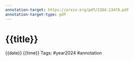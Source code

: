 ```yaml
---
annotation-target: https://arxiv.org/pdf/2104.13478.pdf
annotation-target-type: pdf
---
```

# {{title}}

{{date}} {{time}}
Tags: #year2024 #annotation